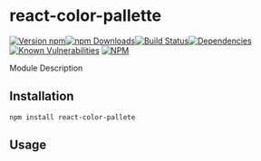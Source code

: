# react-color-pallette
[![Version npm](https://img.shields.io/npm/v/react-color-pallete.svg?style=flat-square)](https://www.npmjs.com/package/react-color-pallete)[![npm Downloads](https://img.shields.io/npm/dm/react-color-pallete.svg?style=flat-square)](https://www.npmjs.com/package/react-color-pallete)[![Build Status](https://img.shields.io/travis/slysterous/react-color-pallete/master.svg?style=flat-square)](https://travis-ci.org/slysterous/react-color-pallete)[![Dependencies](https://img.shields.io/david/slysterous/react-color-pallete.svg?style=flat-square)](https://david-dm.org/slysterous/react-color-pallete)
[![Known Vulnerabilities](https://snyk.io/test/github/slysterous/react-color-pallete/badge.svg)](https://snyk.io/test/github/slysterous/react-color-pallete)
[![NPM](https://nodei.co/npm/react-color-pallete.png?downloads=true&downloadRank=true)](https://nodei.co/npm/react-color-pallete/)

Module Description
## Installation

```bashp
npm install react-color-pallete
```
## Usage


``` js

```
